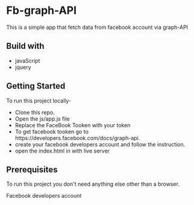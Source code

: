 # Fb-graph-API

<p> This is a simple app that fetch data from facebook account via graph-API </p>

<h2>Build with</h2>
<ul>
  <li>javaScript</li>
  <li>jquery</li>
</ul>

<h2>Getting Started</h2>
To run this project locally-
<ul>
  <li>Clone this repo.</li>
  <li>Open the js/app.js file</li>
  <li> Replace the FaceBook Tooken with your token </li>
  <li> To get facebook tooken go to https://developers.facebook.com/docs/graph-api.
</li>
  <li> create your facebook developers account and follow the instruction.</li>
  <li>open the index.html in with live server</li>
  
</ul>

<h2> Prerequisites </h2>
<p>To run this project you don't need anything else other than a browser.<p>
<p> Facebook developers account <p> 
